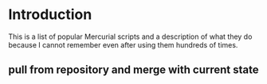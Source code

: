# Introduction #

This is a list of popular Mercurial scripts and a description of what they do because I cannot remember even after using them hundreds of times.


## pull from repository and merge with current state ##